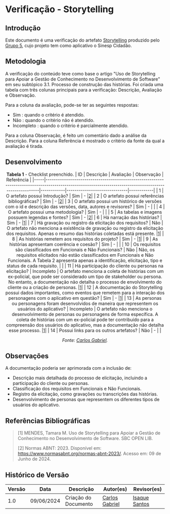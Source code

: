 # Verificação - Storytelling

## Introdução

Este documento é uma verificação do artefato [Storytelling](https://github.com/Requisitos-de-Software/2024.1-Sinesp_Cidadao/blob/main/docs/elicitacao/tecnicas/storytelling.md) produzido pelo [Grupo 5](https://github.com/Requisitos-de-Software/2024.1-Sinesp_Cidadao), cujo projeto tem como aplicativo o Sinesp Cidadão. 

## Metodologia


A verificação do conteúdo teve como base o artigo "Uso de Storytelling para Apoiar a Gestão de Conhecimento no Desenvolvimento de Software" em seu subtópico 3.1. Processo de construção das histórias.
Foi criada uma tabela com três colunas principais para a verificação: Descrição, Avaliação e Observação.  

Para a coluna da avaliação, pode-se ter as seguintes respostas:
- Sim : quando o critério é atendido.
- Não : quando o critério não é atendido.
- Incompleto : quando o critério é parcialmente atendido.

Para a coluna Observação, é feito um comentário dado a análise da Descrição.
Para a coluna Referẽncia é mostrado o critério da fonte da qual a avaliação é tirada.

## Desenvolvimento

<center>

**Tabela 1** - Checklist preenchido.
| ID  | Descrição                                                                                                                                              | Avaliação  | Observação                   | Referência |
|-----|--------------------------------------------------------------------------------------------------------------------------------------------------------|------------|------------------------------|------------|
| 1   | O artefato possui Introdução?                                                                                                                          |   Sim      | -                            |[2](#ancora2)|
| 2   | O artefato possui referências bibliográficas?                                                                                                          |   SIm      | -                            |[2](#ancora2)|
| 3   | O artefato possui um histórico de versões com o id e descrição das versões, data, autores e revisores?                                                 |   Sim     | -                            |            |
| 4   | O artefato possui uma metodologia?                                                                                                                     |   Sim     | -                            |            |
| 5   | As tabelas e imagens possuem legendas e fontes?                                                                                                        |   Sim    | -                            |[2](#ancora2)|
| 6   | Há narração das histórias?                                                                                                                             |   Sim     | -                            |[1](#ancora1)|
| 7   | Há gravação ou registro da elicitação dos requisitos?                                                                                                  |   Não      | O artefato não menciona a existência de gravação ou registro da elicitação dos requisitos. Apenas o resumo das histórias coletadas está presente.                            |[1](#ancora1)|
| 8   | As histórias remetem aos requisitos do projeto?                                                                                                        |   Sim      | -                            |[1](#ancora1)|
| 9   | As histórias apresentam coerência e coesão?                                                                                                            | Sim        | -                            |            |
| 10  | Os requisitos são classificados em Funcionais e Não Funcionais?                                                                                        | Não        | Não, os requisitos elicitados não estão classificados em Funcionais e Não Funcionais. A Tabela 2 apresenta apenas a identificação, elicitação, tipo e status de cada requisito.                            |            |
| 11  | Há participação do cliente ou personas na elicitação?                                                                                                  | Incompleto        | O artefato menciona a coleta de histórias com um ex-policial, que pode ser considerado um tipo de stakeholder ou persona. No entanto, a documentação não detalha o processo de envolvimento do cliente ou a criação de personas.                            |[1](#ancora1)|
| 12  | A documentação do Storytelling possui dados importantes, como eventos que remetem para a interação dos personagens com o aplicativo em questão?        | Sim        | -                            |[1](#ancora1)|
| 13  | As personas ou personagens foram desenvolvidos de maneira que representem os usuários do aplicativo?                                                   | Incompleto | O artefato não menciona o desenvolvimento de personas ou personagens de forma específica. A coleta de histórias com um ex-policial pode ter contribuído para a compreensão dos usuários do aplicativo, mas a documentação não detalha esse processo.                            |[1](#ancora1)|
| 14  | Possui links para os outros artefatos?                                                                                                                 | Não        | -                            |          |
                                                                                             

_Fonte: [Carlos Gabriel](https://github.com/TheCarlosRamos)._

</center>


## Observações

A documentação poderia ser aprimorada com a inclusão de:
- Descrição mais detalhada do processo de elicitação, incluindo a participação do cliente ou personas.
- Classificação dos requisitos em Funcionais e Não Funcionais.
- Registro da elicitação, como gravações ou transcrições das histórias.
- Desenvolvimento de personas que representem os diferentes tipos de usuários do aplicativo.

## Referências Bibliográficas 

> [1] MENDES, Tamara M. Uso de Storytelling para Apoiar a Gestão de Conhecimento no Desenvolvimento de Software. SBC OPEN LIB. 
>
> [2] Normas ABNT: 2023. Disponível em: <a href="https://www.normasabnt.org/normas-abnt-2023/">https://www.normasabnt.org/normas-abnt-2023/</a>. Acesso em: 09 de Junho de 2024.

## Histórico de Versão

Versão  | Data | Descrição | Autor(es) | Revisor(es)
-------- | ------ | ------ | ---------- | ----------
|1.0 | 09/06/2024 | Criação do Documento | [Carlos Gabriel](https://github.com/TheCarlosRamos) |  [Isaque Santos](https://github.com/IsaqueSH) |
